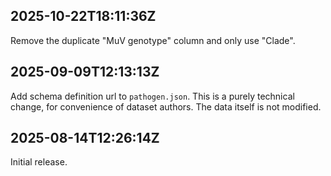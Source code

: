 ## 2025-10-22T18:11:36Z

Remove the duplicate "MuV genotype" column and only use "Clade".

## 2025-09-09T12:13:13Z

Add schema definition url to `pathogen.json`. This is a purely technical change, for convenience of dataset authors. The data itself is not modified.

## 2025-08-14T12:26:14Z

Initial release.

